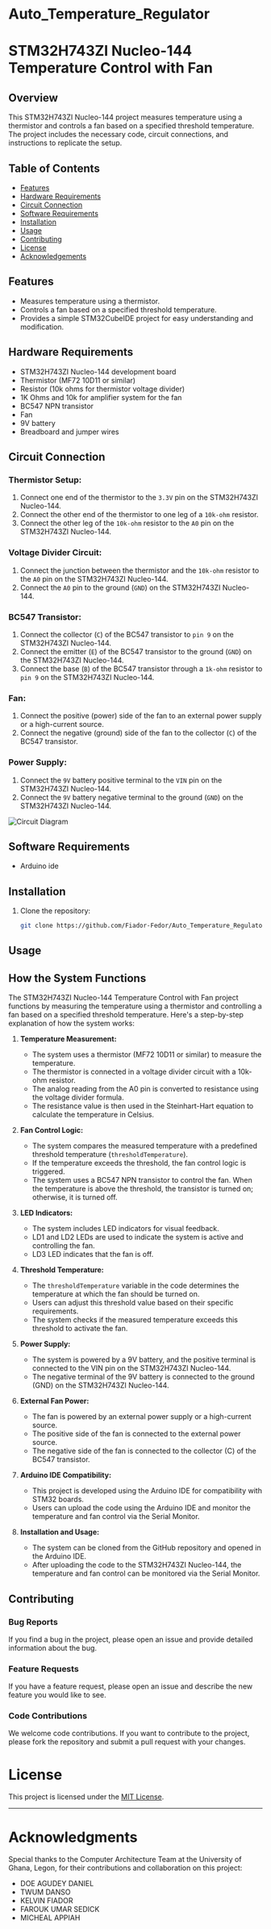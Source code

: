 # Auto_Temperature_Regulator
# STM32H743ZI Nucleo-144 Temperature Control with Fan

## Overview

This STM32H743ZI Nucleo-144 project measures temperature using a thermistor and controls a fan based on a specified threshold temperature. The project includes the necessary code, circuit connections, and instructions to replicate the setup.

## Table of Contents

- [Features](#features)
- [Hardware Requirements](#hardware-requirements)
- [Circuit Connection](#circuit-connection)
- [Software Requirements](#software-requirements)
- [Installation](#installation)
- [Usage](#usage)
- [Contributing](#contributing)
- [License](#license)
- [Acknowledgements](#acknowledgements)

## Features

- Measures temperature using a thermistor.
- Controls a fan based on a specified threshold temperature.
- Provides a simple STM32CubeIDE project for easy understanding and modification.

## Hardware Requirements

- STM32H743ZI Nucleo-144 development board
- Thermistor (MF72 10D11 or similar)
- Resistor (10k ohms for thermistor voltage divider)
- 1K Ohms and 10k for amplifier system for the fan
- BC547 NPN transistor
- Fan
- 9V battery
- Breadboard and jumper wires

## Circuit Connection

### Thermistor Setup:

1. Connect one end of the thermistor to the `3.3V` pin on the STM32H743ZI Nucleo-144.
2. Connect the other end of the thermistor to one leg of a `10k-ohm` resistor.
3. Connect the other leg of the `10k-ohm` resistor to the `A0` pin on the STM32H743ZI Nucleo-144.

### Voltage Divider Circuit:

1. Connect the junction between the thermistor and the `10k-ohm` resistor to the `A0` pin on the STM32H743ZI Nucleo-144.
2. Connect the `A0` pin to the ground (`GND`) on the STM32H743ZI Nucleo-144.

### BC547 Transistor:

1. Connect the collector (`C`) of the BC547 transistor to `pin 9` on the STM32H743ZI Nucleo-144.
2. Connect the emitter (`E`) of the BC547 transistor to the ground (`GND`) on the STM32H743ZI Nucleo-144.
3. Connect the base (`B`) of the BC547 transistor through a `1k-ohm` resistor to `pin 9` on the STM32H743ZI Nucleo-144.

### Fan:

1. Connect the positive (power) side of the fan to an external power supply or a high-current source.
2. Connect the negative (ground) side of the fan to the collector (`C`) of the BC547 transistor.

### Power Supply:

1. Connect the `9V` battery positive terminal to the `VIN` pin on the STM32H743ZI Nucleo-144.
2. Connect the `9V` battery negative terminal to the ground (`GND`) on the STM32H743ZI Nucleo-144.

![Circuit Diagram](/images/circuit_diagram.png)

## Software Requirements

- Arduino ide

## Installation

1. Clone the repository:

   ```bash
   git clone https://github.com/Fiador-Fedor/Auto_Temperature_Regulator.git


## Usage
## How the System Functions

The STM32H743ZI Nucleo-144 Temperature Control with Fan project functions by measuring the temperature using a thermistor and controlling a fan based on a specified threshold temperature. Here's a step-by-step explanation of how the system works:

1. **Temperature Measurement:**
   - The system uses a thermistor (MF72 10D11 or similar) to measure the temperature.
   - The thermistor is connected in a voltage divider circuit with a 10k-ohm resistor.
   - The analog reading from the A0 pin is converted to resistance using the voltage divider formula.
   - The resistance value is then used in the Steinhart-Hart equation to calculate the temperature in Celsius.

2. **Fan Control Logic:**
   - The system compares the measured temperature with a predefined threshold temperature (`thresholdTemperature`).
   - If the temperature exceeds the threshold, the fan control logic is triggered.
   - The system uses a BC547 NPN transistor to control the fan. When the temperature is above the threshold, the transistor is turned on; otherwise, it is turned off.

3. **LED Indicators:**
   - The system includes LED indicators for visual feedback.
   - LD1 and LD2 LEDs are used to indicate the system is active and controlling the fan.
   - LD3 LED indicates that the fan is off.

4. **Threshold Temperature:**
   - The `thresholdTemperature` variable in the code determines the temperature at which the fan should be turned on.
   - Users can adjust this threshold value based on their specific requirements.
   - The system checks if the measured temperature exceeds this threshold to activate the fan.

5. **Power Supply:**
   - The system is powered by a 9V battery, and the positive terminal is connected to the VIN pin on the STM32H743ZI Nucleo-144.
   - The negative terminal of the 9V battery is connected to the ground (GND) on the STM32H743ZI Nucleo-144.

6. **External Fan Power:**
   - The fan is powered by an external power supply or a high-current source.
   - The positive side of the fan is connected to the external power source.
   - The negative side of the fan is connected to the collector (C) of the BC547 transistor.

7. **Arduino IDE Compatibility:**
   - This project is developed using the Arduino IDE for compatibility with STM32 boards.
   - Users can upload the code using the Arduino IDE and monitor the temperature and fan control via the Serial Monitor.

8. **Installation and Usage:**
   - The system can be cloned from the GitHub repository and opened in the Arduino IDE.
   - After uploading the code to the STM32H743ZI Nucleo-144, the temperature and fan control can be monitored via the Serial Monitor.


## Contributing

### Bug Reports

If you find a bug in the project, please open an issue and provide detailed information about the bug.

### Feature Requests

If you have a feature request, please open an issue and describe the new feature you would like to see.

### Code Contributions

We welcome code contributions. If you want to contribute to the project, please fork the repository and submit a pull request with your changes.

# License

This project is licensed under the [MIT License](LICENSE).

---

# Acknowledgments

Special thanks to the Computer Architecture Team at the University of Ghana, Legon, for their contributions and collaboration on this project:

- DOE AGUDEY DANIEL
- TWUM DANSO
- KELVIN FIADOR
- FAROUK UMAR SEDICK
- MICHEAL APPIAH

